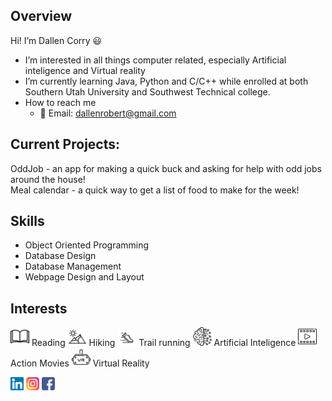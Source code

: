 Overview
-----
Hi! I’m Dallen Corry 😃
- I’m interested in all things computer related, especially Artificial inteligence and Virtual reality
- I’m currently learning Java, Python and C/C++ while enrolled at both Southern Utah University and Southwest Technical college.
- How to reach me 
  - :email: Email: dallenrobert@gmail.com 

Current Projects:
----
OddJob - an app for making a quick buck and asking for help with odd jobs around the house!<br>
Meal calendar - a quick way to get a list of food to make for the week!

Skills
----
<ul>
<li>Object Oriented Programming</li>
<li>Database Design</li>
<li>Database Management</li>
<li>Webpage Design and Layout</li>
</ul>

Interests
---

<img src="https://github.com/DallenCorry/DallenCorry/blob/main/images/book.png" alt="Image:book" height = 30> Reading
<img src="https://github.com/DallenCorry/DallenCorry/blob/main/images/mountains.png" alt="Image:book" height = 30> Hiking
<img src="https://github.com/DallenCorry/DallenCorry/blob/main/images/shoe.png" alt="Image:book" height = 30> Trail running
<img src="https://github.com/DallenCorry/DallenCorry/blob/main/images/aiBrain.png" alt="Image:book" height = 30> Artificial Inteligence
<img src="https://github.com/DallenCorry/DallenCorry/blob/main/images/playVideoIcon.png" alt="Image:book" height = 30> Action Movies
<img src="https://github.com/DallenCorry/DallenCorry/blob/main/images/vrHeadset.png" alt="Image:book" height = 30> Virtual Reality


<a href="www.linkedin.com/in/dallen-corry"><img src="https://github.com/DallenCorry/DallenCorry/blob/main/images/linkedin.svg" alt="icon | LinkedIn" height=21></a>
<a href="https://www.instagram.com/dallencorry/"><img src="https://github.com/DallenCorry/DallenCorry/blob/main/images/instagram.svg" alt="icon | Instagram" height=21></a>
<a href="www.facebook.com/dallen.corry"><img src="https://github.com/DallenCorry/DallenCorry/blob/main/images/facebook.png" alt="icon | Facebook" height=21></a>

<!--
DallenCorry/DallenCorry is a ✨ special ✨ repository because its `README.md` (this file) appears on your GitHub profile.
You can click the Preview link to take a look at your changes.
-->
